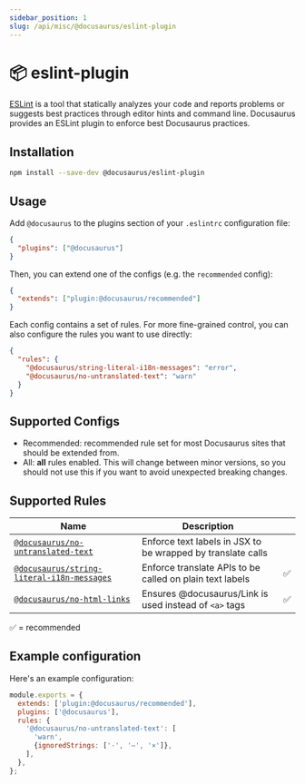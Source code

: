 ```yaml
---
sidebar_position: 1
slug: /api/misc/@docusaurus/eslint-plugin
---
```


# 📦 eslint-plugin

[ESLint](https://eslint.org/) is a tool that statically analyzes your code and reports problems or suggests best practices through editor hints and command line. Docusaurus provides an ESLint plugin to enforce best Docusaurus practices.

## Installation

```bash npm2yarn
npm install --save-dev @docusaurus/eslint-plugin
```

## Usage

Add `@docusaurus` to the plugins section of your `.eslintrc` configuration file:

```json title=".eslintrc"
{
  "plugins": ["@docusaurus"]
}
```

Then, you can extend one of the configs (e.g. the `recommended` config):

```json title=".eslintrc"
{
  "extends": ["plugin:@docusaurus/recommended"]
}
```

Each config contains a set of rules. For more fine-grained control, you can also configure the rules you want to use directly:

```json title=".eslintrc"
{
  "rules": {
    "@docusaurus/string-literal-i18n-messages": "error",
    "@docusaurus/no-untranslated-text": "warn"
  }
}
```

## Supported Configs

- Recommended: recommended rule set for most Docusaurus sites that should be extended from.
- All: **all** rules enabled. This will change between minor versions, so you should not use this if you want to avoid unexpected breaking changes.

## Supported Rules

| Name | Description |  |
| --- | --- | --- |
| [`@docusaurus/no-untranslated-text`](./no-untranslated-text.md) | Enforce text labels in JSX to be wrapped by translate calls |  |
| [`@docusaurus/string-literal-i18n-messages`](./string-literal-i18n-messages.md) | Enforce translate APIs to be called on plain text labels | ✅ |
| [`@docusaurus/no-html-links`](./no-html-links.md) | Ensures @docusaurus/Link is used instead of `<a>` tags | ✅ |

✅ = recommended

## Example configuration

Here's an example configuration:

```js title=".eslintrc.js"
module.exports = {
  extends: ['plugin:@docusaurus/recommended'],
  plugins: ['@docusaurus'],
  rules: {
    '@docusaurus/no-untranslated-text': [
      'warn',
      {ignoredStrings: ['·', '—', '×']},
    ],
  },
};
```
